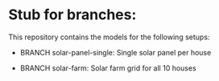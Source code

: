 # Stub for branches:

This repository contains the models for the following setups:

- BRANCH solar-panel-single: Single solar panel per house

- BRANCH solar-farm: Solar farm grid for all 10 houses

